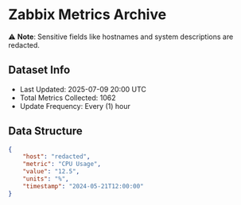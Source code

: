 # Zabbix Metrics Archive

⚠️ **Note**: Sensitive fields like hostnames and system descriptions are redacted.

## Dataset Info
- Last Updated: 2025-07-09 20:00 UTC
- Total Metrics Collected: 1062
- Update Frequency: Every (1) hour

## Data Structure
```json
{
    "host": "redacted",
    "metric": "CPU Usage",
    "value": "12.5",
    "units": "%",
    "timestamp": "2024-05-21T12:00:00"
}
```
